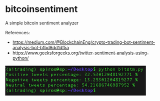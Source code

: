 # bitcoinsentiment
A simple bitcoin sentiment analyzer

References:

* https://medium.com/@BlockchainEng/crypto-trading-bot-sentiment-analysis-bot-bfbd8dd1df5a
* https://www.geeksforgeeks.org/twitter-sentiment-analysis-using-python/


![demo](demo.png)
